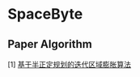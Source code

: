 # SpaceByte

## Paper Algorithm

[1] [基于半正定规划的迭代区域膨胀算法](https://www.yuque.com/g/substantiv/guezqb/pzbo2n1udzggzp9g/collaborator/join?token=p91BknMpDJS49Zif&source=doc_collaborator#)